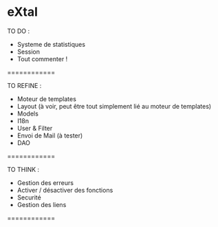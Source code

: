 eXtal
============

 TO DO :

  - Systeme de statistiques
  - Session
  - Tout commenter !

============

 TO REFINE :

  - Moteur de templates
  - Layout (à voir, peut être tout simplement lié au moteur de templates)
  - Models
  - I18n
  - User & Filter
  - Envoi de Mail (à tester)
  - DAO

============

 TO THINK :

  - Gestion des erreurs
  - Activer / désactiver des fonctions
  - Securité
  - Gestion des liens

============